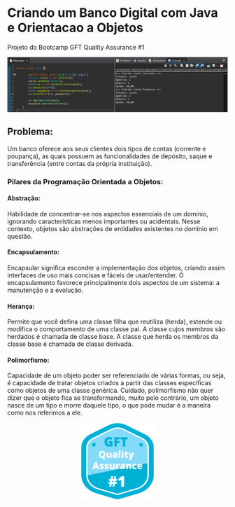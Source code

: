 # Criando um Banco Digital com Java e Orientacao a Objetos
Projeto do Bootcamp GFT Quality Assurance #1

<img src=exemplo.png>

## Problema:
  
Um banco oferece aos seus clientes dois tipos de contas (corrente e poupança), as quais possuem as funcionalidades de depósito, saque e transferência (entre contas da própria instituição).
   
### Pilares da Programação Orientada a Objetos:

#### Abstração:

Habilidade de concentrar-se nos aspectos essenciais de um domínio, ignorando características menos importantes ou acidentais.
Nesse contexto, objetos são abstrações de entidades existentes no domínio em questão.
  
#### Encapsulamento:

Encapsular significa esconder a implementação dos objetos, criando assim interfaces de uso mais concisas e fáceis de usar/entender. O encapsulamento favorece principalmente dois aspectos de um sistema: a manutenção e a evolução.

  
#### Herança:
      
Permite que você defina uma classe filha que reutiliza (herda), estende ou modifica o comportamento de uma classe pai. A classe cujos membros são herdados é chamada de classe base. A classe que herda os membros da classe base é chamada de classe derivada.
  
#### Polimorfismo:
  
Capacidade de um objeto poder ser referenciado de várias formas, ou seja, é capacidade de tratar objetos criados a partir das classes específicas como objetos de uma classe genérica.
Cuidado, polimorfismo não quer dizer que o objeto fica se transformando, muito pelo contrário, um objeto nasce de um tipo e morre daquele tipo, o que pode mudar é a maneira como nos referimos a ele.

<div align="center">
    <img src=imagem1.png height="35%" width="35%">
</div>

  


